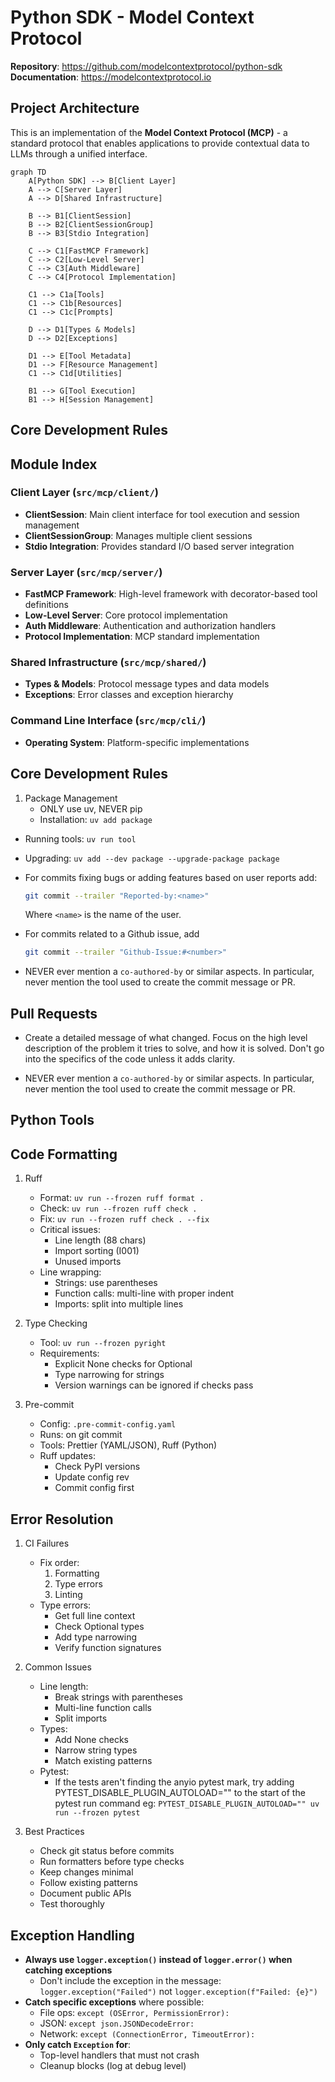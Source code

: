 # Python SDK - Model Context Protocol

**Repository**: https://github.com/modelcontextprotocol/python-sdk
**Documentation**: https://modelcontextprotocol.io

## Project Architecture

This is an implementation of the **Model Context Protocol (MCP)** - a standard protocol that enables applications to provide contextual data to LLMs through a unified interface.

```mermaid
graph TD
    A[Python SDK] --> B[Client Layer]
    A --> C[Server Layer]
    A --> D[Shared Infrastructure]

    B --> B1[ClientSession]
    B --> B2[ClientSessionGroup]
    B --> B3[Stdio Integration]

    C --> C1[FastMCP Framework]
    C --> C2[Low-Level Server]
    C --> C3[Auth Middleware]
    C --> C4[Protocol Implementation]

    C1 --> C1a[Tools]
    C1 --> C1b[Resources]
    C1 --> C1c[Prompts]

    D --> D1[Types & Models]
    D --> D2[Exceptions]

    D1 --> E[Tool Metadata]
    D1 --> F[Resource Management]
    C1 --> C1d[Utilities]

    B1 --> G[Tool Execution]
    B1 --> H[Session Management]
```

## Core Development Rules

## Module Index

### Client Layer (`src/mcp/client/`)
- **ClientSession**: Main client interface for tool execution and session management
- **ClientSessionGroup**: Manages multiple client sessions
- **Stdio Integration**: Provides standard I/O based server integration

### Server Layer (`src/mcp/server/`)
- **FastMCP Framework**: High-level framework with decorator-based tool definitions
- **Low-Level Server**: Core protocol implementation
- **Auth Middleware**: Authentication and authorization handlers
- **Protocol Implementation**: MCP standard implementation

### Shared Infrastructure (`src/mcp/shared/`)
- **Types & Models**: Protocol message types and data models
- **Exceptions**: Error classes and exception hierarchy

### Command Line Interface (`src/mcp/cli/`)
- **Operating System**: Platform-specific implementations

## Core Development Rules

1. Package Management
   - ONLY use uv, NEVER pip
   - Installation: `uv add package`
- Running tools: `uv run tool`
- Upgrading: `uv add --dev package --upgrade-package package`

- For commits fixing bugs or adding features based on user reports add:

  ```bash
  git commit --trailer "Reported-by:<name>"
  ```

  Where `<name>` is the name of the user.

- For commits related to a Github issue, add

  ```bash
  git commit --trailer "Github-Issue:#<number>"
  ```

- NEVER ever mention a `co-authored-by` or similar aspects. In particular, never
  mention the tool used to create the commit message or PR.

## Pull Requests

- Create a detailed message of what changed. Focus on the high level description of
  the problem it tries to solve, and how it is solved. Don't go into the specifics of the
  code unless it adds clarity.

- NEVER ever mention a `co-authored-by` or similar aspects. In particular, never
  mention the tool used to create the commit message or PR.

## Python Tools

## Code Formatting

1. Ruff
   - Format: `uv run --frozen ruff format .`
   - Check: `uv run --frozen ruff check .`
   - Fix: `uv run --frozen ruff check . --fix`
   - Critical issues:
     - Line length (88 chars)
     - Import sorting (I001)
     - Unused imports
   - Line wrapping:
     - Strings: use parentheses
     - Function calls: multi-line with proper indent
     - Imports: split into multiple lines

2. Type Checking
   - Tool: `uv run --frozen pyright`
   - Requirements:
     - Explicit None checks for Optional
     - Type narrowing for strings
     - Version warnings can be ignored if checks pass

3. Pre-commit
   - Config: `.pre-commit-config.yaml`
   - Runs: on git commit
   - Tools: Prettier (YAML/JSON), Ruff (Python)
   - Ruff updates:
     - Check PyPI versions
     - Update config rev
     - Commit config first

## Error Resolution

1. CI Failures
   - Fix order:
     1. Formatting
     2. Type errors
     3. Linting
   - Type errors:
     - Get full line context
     - Check Optional types
     - Add type narrowing
     - Verify function signatures

2. Common Issues
   - Line length:
     - Break strings with parentheses
     - Multi-line function calls
     - Split imports
   - Types:
     - Add None checks
     - Narrow string types
     - Match existing patterns
   - Pytest:
     - If the tests aren't finding the anyio pytest mark, try adding PYTEST_DISABLE_PLUGIN_AUTOLOAD=""
       to the start of the pytest run command eg:
       `PYTEST_DISABLE_PLUGIN_AUTOLOAD="" uv run --frozen pytest`

3. Best Practices
   - Check git status before commits
   - Run formatters before type checks
   - Keep changes minimal
   - Follow existing patterns
   - Document public APIs
   - Test thoroughly

## Exception Handling

- **Always use `logger.exception()` instead of `logger.error()` when catching exceptions**
  - Don't include the exception in the message: `logger.exception("Failed")` not `logger.exception(f"Failed: {e}")`
- **Catch specific exceptions** where possible:
  - File ops: `except (OSError, PermissionError):`
  - JSON: `except json.JSONDecodeError:`
  - Network: `except (ConnectionError, TimeoutError):`
- **Only catch `Exception` for**:
  - Top-level handlers that must not crash
  - Cleanup blocks (log at debug level)
